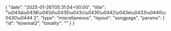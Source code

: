 {
    "date": "2025-01-26T05:31:54+00:00",
    "title": "\u043a\u0438\u043d\u0435\u043c\u0430\u0442\u043e\u0433\u0440\u0430\u0444 2",
    "type": "miscellaneous",
    "layout": "songpage",
    "params": {
        "id": "kinemat2",
        "tonality": ""
    }
}